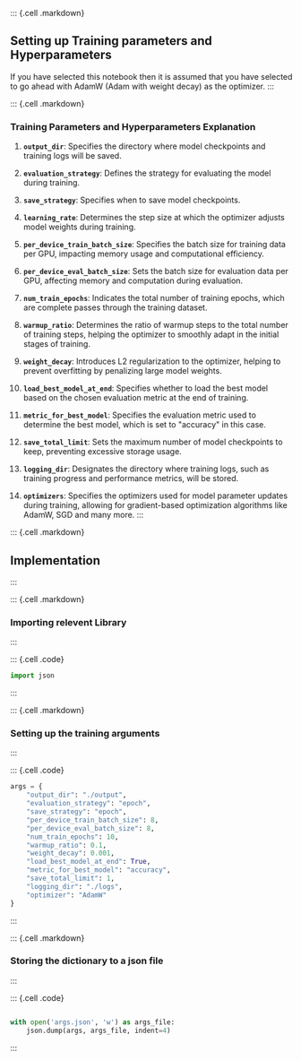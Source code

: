 ::: {.cell .markdown}
## Setting up Training parameters and Hyperparameters

If you have selected this notebook then it is assumed that you have selected to go ahead with AdamW (Adam with weight decay) as the optimizer.
:::


::: {.cell .markdown}

### Training Parameters and Hyperparameters Explanation

1.  **`output_dir`**: Specifies the directory where model checkpoints and training logs will be saved.

2.  **`evaluation_strategy`**: Defines the strategy for evaluating the model during training. 

3.  **`save_strategy`**: Specifies when to save model checkpoints. 

4.  **`learning_rate`**: Determines the step size at which the optimizer adjusts model weights during training.

5.  **`per_device_train_batch_size`**: Specifies the batch size for training data per GPU, impacting memory usage and computational efficiency.

6.  **`per_device_eval_batch_size`**: Sets the batch size for evaluation data per GPU, affecting memory and computation during evaluation.

7.  **`num_train_epochs`**: Indicates the total number of training epochs, which are complete passes through the training dataset.

8.  **`warmup_ratio`**: Determines the ratio of warmup steps to the total number of training steps, helping the optimizer to smoothly adapt in the initial stages of training.

9.  **`weight_decay`**: Introduces L2 regularization to the optimizer, helping to prevent overfitting by penalizing large model weights.

10. **`load_best_model_at_end`**: Specifies whether to load the best model based on the chosen evaluation metric at the end of training.

11. **`metric_for_best_model`**: Specifies the evaluation metric used to determine the best model, which is set to \"accuracy\" in this case.

12. **`save_total_limit`**: Sets the maximum number of model checkpoints to keep, preventing excessive storage usage.

13. **`logging_dir`**: Designates the directory where training logs, such as training progress and performance metrics, will be stored.

14. **`optimizers`**: Specifies the optimizers used for model parameter updates during training, allowing for gradient-based optimization algorithms like AdamW, SGD and many more.
:::

::: {.cell .markdown}
## Implementation
:::

::: {.cell .markdown}
### Importing relevent Library
:::

::: {.cell .code}
```python
import json

```
:::

::: {.cell .markdown}
### Setting up the training arguments
:::

::: {.cell .code}
```python
args = {
    "output_dir": "./output",
    "evaluation_strategy": "epoch",
    "save_strategy": "epoch",
    "per_device_train_batch_size": 8,
    "per_device_eval_batch_size": 8,
    "num_train_epochs": 10,
    "warmup_ratio": 0.1,
    "weight_decay": 0.001,
    "load_best_model_at_end": True,
    "metric_for_best_model": "accuracy",
    "save_total_limit": 1,
    "logging_dir": "./logs",
    "optimizer": "AdamW"
}


```
:::

::: {.cell .markdown}
### Storing the dictionary to a json file
:::

::: {.cell .code}
```python

with open('args.json', 'w') as args_file:
    json.dump(args, args_file, indent=4)

```
:::


